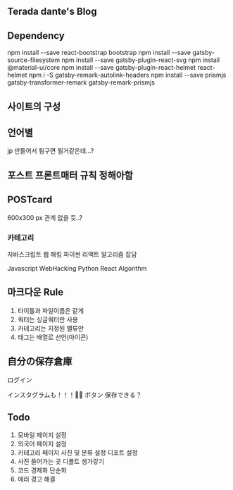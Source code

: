 ## Terada dante's Blog

## Dependency
npm install --save 
react-bootstrap
bootstrap
npm install --save gatsby-source-filesystem
npm install --save gatsby-plugin-react-svg
npm install @material-ui/core
npm install --save gatsby-plugin-react-helmet react-helmet
npm i -S gatsby-remark-autolink-headers
npm install --save prismjs gatsby-transformer-remark gatsby-remark-prismjs

## 사이트의 구성

## 언어별
jp 만들어서 튕구면 될거같은데...?

## 포스트 프론트매터 규칙 정해아함

## POSTcard
600x300 px 관계 없을 듯..?

### 카테고리
자바스크립트
웹 해킹
파이썬
리액트
알고리즘
잡담

Javascript
WebHacking
Python
React
Algorithm

## 마크다운 Rule
1. 타이틀과 파일이름은 같게
2. 쿼터는 싱글쿼터만 사용
3. 카테고리는 지정된 밸류만
4. 태그는 배열로 선언(아이콘)

## 自分の保存倉庫

ログイン

インスタグラムも！！！🎈🎃
ボタン
保存できる？

## Todo
1. 모바일 페이지 설정
2. 외국어 페이지 설정
3. 카테고리 페이지 사진 및 분류 설정 디포트 설정
4. 사진 들어가는 곳 디폴트 생가갛기
5. 코드 경제화 단순화 
6. 에러 경고 해결